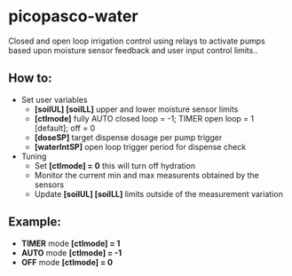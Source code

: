 # picopasco-water
Closed and open loop irrigation control using relays to activate pumps based upon moisture sensor feedback and user input control limits..
## How to:
* Set user variables
  - **[soilUL] [soilLL]** upper and lower moisture sensor limits 
  - **[ctlmode]** fully AUTO closed loop = -1; TIMER open loop = 1 [default]; off = 0
  - **[doseSP]** target dispense dosage per pump trigger
  - **[waterIntSP]** open loop trigger period for dispense check 
* Tuning
  - Set **[ctlmode] = 0** this will turn off hydration  
  - Monitor the current min and max measurents obtained by the sensors
  - Update **[soilUL] [soilLL]** limits outside of the measurement variation 
## Example:
  - **TIMER** mode **[ctlmode] = 1**
  - **AUTO** mode **[ctlmode] = -1**
  - **OFF** mode **[ctlmode] = 0**
  

